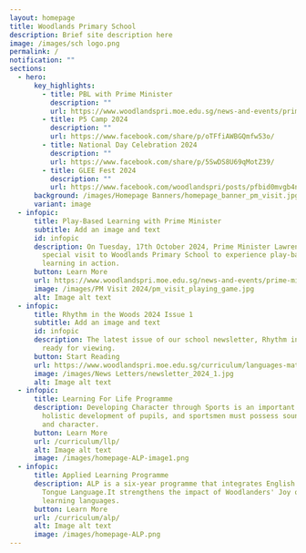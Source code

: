 ```yaml
---
layout: homepage
title: Woodlands Primary School
description: Brief site description here
image: /images/sch logo.png
permalink: /
notification: ""
sections:
  - hero:
      key_highlights:
        - title: PBL with Prime Minister
          description: ""
          url: https://www.woodlandspri.moe.edu.sg/news-and-events/prime-minister-visit-2024/
        - title: P5 Camp 2024
          description: ""
          url: https://www.facebook.com/share/p/oTFfiAWBGQmfw53o/
        - title: National Day Celebration 2024
          description: ""
          url: https://www.facebook.com/share/p/5SwDS8U69qMotZ39/
        - title: GLEE Fest 2024
          description: ""
          url: https://www.facebook.com/woodlandspri/posts/pfbid0mvgb4nNv9RHVycN7wPRMbjuK976v6BWTJrc6z5nfdETCKpvqzGc6daq1x56yVWEBl
      background: /images/Homepage Banners/homepage_banner_pm_visit.jpg
      variant: image
  - infopic:
      title: Play-Based Learning with Prime Minister
      subtitle: Add an image and text
      id: infopic
      description: On Tuesday, 17th October 2024, Prime Minister Lawrence Wong made a
        special visit to Woodlands Primary School to experience play-based
        learning in action.
      button: Learn More
      url: https://www.woodlandspri.moe.edu.sg/news-and-events/prime-minister-visit-2024/
      image: /images/PM Visit 2024/pm_visit_playing_game.jpg
      alt: Image alt text
  - infopic:
      title: Rhythm in the Woods 2024 Issue 1
      subtitle: Add an image and text
      id: infopic
      description: The latest issue of our school newsletter, Rhythm in the Woods, is
        ready for viewing.
      button: Start Reading
      url: https://www.woodlandspri.moe.edu.sg/curriculum/languages-math-and-science/english/newsletters/
      image: /images/News Letters/newsletter_2024_1.jpg
      alt: Image alt text
  - infopic:
      title: Learning For Life Programme
      description: Developing Character through Sports is an important component of
        holistic development of pupils, and sportsmen must possess sound values
        and character.
      button: Learn More
      url: /curriculum/llp/
      alt: Image alt text
      image: /images/homepage-ALP-image1.png
  - infopic:
      title: Applied Learning Programme
      description: ALP is a six-year programme that integrates English and Mother
        Tongue Language.It strengthens the impact of Woodlanders' Joy of
        learning languages.
      button: Learn More
      url: /curriculum/alp/
      alt: Image alt text
      image: /images/homepage-ALP.png
---
```

